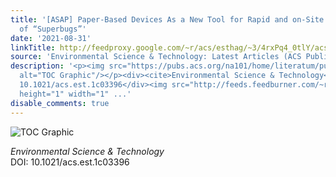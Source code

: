```yaml
---
title: '[ASAP] Paper-Based Devices As a New Tool for Rapid and on-Site Monitoring
  of “Superbugs”'
date: '2021-08-31'
linkTitle: http://feedproxy.google.com/~r/acs/esthag/~3/4rxPq4_0tlY/acs.est.1c03396
source: 'Environmental Science & Technology: Latest Articles (ACS Publications)'
description: '<p><img src="https://pubs.acs.org/na101/home/literatum/publisher/achs/journals/content/esthag/0/esthag.ahead-of-print/acs.est.1c03396/20210831/images/medium/es1c03396_0002.gif"
  alt="TOC Graphic"/></p><div><cite>Environmental Science & Technology</cite></div><div>DOI:
  10.1021/acs.est.1c03396</div><img src="http://feeds.feedburner.com/~r/acs/esthag/~4/4rxPq4_0tlY"
  height="1" width="1" ...'
disable_comments: true
---
```

<p><img src="https://pubs.acs.org/na101/home/literatum/publisher/achs/journals/content/esthag/0/esthag.ahead-of-print/acs.est.1c03396/20210831/images/medium/es1c03396_0002.gif" alt="TOC Graphic"/></p><div><cite>Environmental Science & Technology</cite></div><div>DOI: 10.1021/acs.est.1c03396</div><img src="http://feeds.feedburner.com/~r/acs/esthag/~4/4rxPq4_0tlY" height="1" width="1" ...